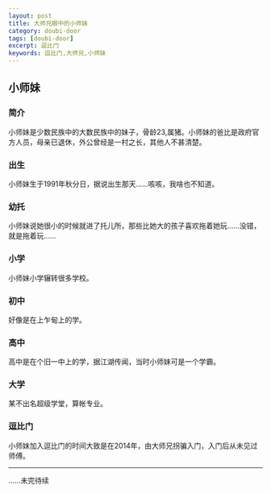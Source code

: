 ```yaml
---
layout: post
title: 大师兄眼中的小师妹
category: doubi-door
tags: [doubi-door]
excerpt: 逗比门
keywords: 逗比门,大师兄,小师妹
---
```


## 小师妹
### 简介
小师妹是少数民族中的大数民族中的妹子，骨龄23,属猪。小师妹的爸比是政府官方人员，母亲已退休，外公曾经是一村之长，其他人不甚清楚。

### 出生
小师妹生于1991年秋分日，据说出生那天……咳咳，我啥也不知道。

### 幼托
小师妹说她很小的时候就进了托儿所，那些比她大的孩子喜欢拖着她玩……没错，就是拖着玩……

### 小学
小师妹小学辗转很多学校。

### 初中
好像是在上乍甸上的学。

### 高中
高中是在个旧一中上的学，据江湖传闻，当时小师妹可是一个学霸。

### 大学
某不出名超级学堂，算帐专业。

### 逗比门
小师妹加入逗比门的时间大致是在2014年，由大师兄拐骗入门，入门后从未见过师傅。
__________
……未完待续